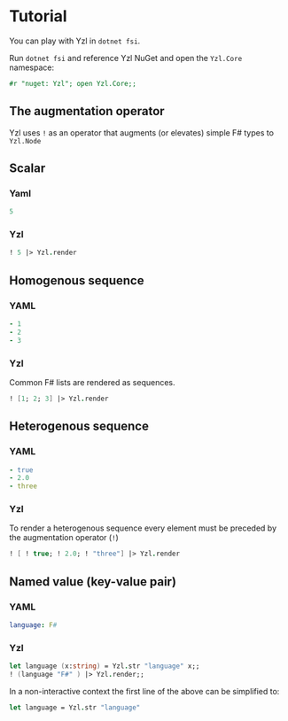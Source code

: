 # Tutorial

You can play with Yzl in `dotnet fsi`.

Run `dotnet fsi` and reference Yzl NuGet and open the `Yzl.Core` namespace:
```fsharp
#r "nuget: Yzl"; open Yzl.Core;;
```

## The augmentation operator

Yzl uses `!` as an operator that augments (or elevates) simple F# types to `Yzl.Node`

## Scalar

### Yaml
```yaml
5
```

### Yzl
```fsharp
! 5 |> Yzl.render
```

## Homogenous sequence

### YAML

```yaml
- 1
- 2
- 3
```

### Yzl

Common F# lists are rendered as sequences.

```fsharp
! [1; 2; 3] |> Yzl.render
```

## Heterogenous sequence

### YAML

```yaml
- true
- 2.0
- three
```

### Yzl

To render a heterogenous sequence every element must be preceded by the augmentation operator (`!`)

```fsharp
! [ ! true; ! 2.0; ! "three"] |> Yzl.render
```

## Named value (key-value pair)

### YAML

```yaml
language: F#
```

### Yzl

```fsharp
let language (x:string) = Yzl.str "language" x;;
! (language "F#" ) |> Yzl.render;;
```

In a non-interactive context the first line of the above can be simplified to:

```fsharp
let language = Yzl.str "language"
```

